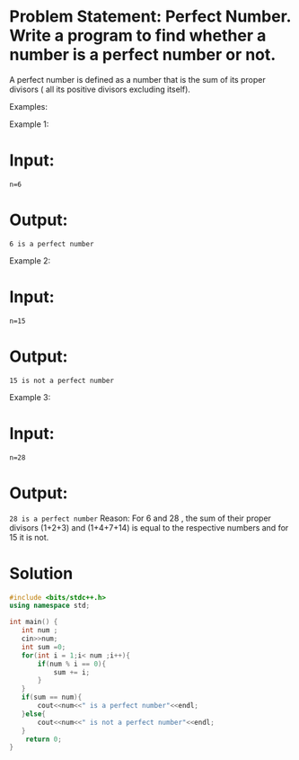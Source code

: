 # Problem Statement: Perfect Number. Write a program to find whether a number is a perfect number or not.

A perfect number is defined as a number that is the sum of its proper divisors ( all its positive divisors excluding itself). 

Examples:

Example 1:
# Input: 
```n=6```
# Output: 
```6 is a perfect number```

Example 2:
# Input: 
```n=15```
# Output: 
```15 is not a perfect number```

Example 3:
# Input: 
```n=28```
# Output: 
```28 is a perfect number```
Reason:
For 6 and 28 , the sum of their proper divisors (1+2+3) and (1+4+7+14) is equal to the respective numbers and for 15 it is not.

# Solution
```C++
#include <bits/stdc++.h>
using namespace std;

int main() {
   int num ;
   cin>>num;
   int sum =0;
   for(int i = 1;i< num ;i++){
       if(num % i == 0){
           sum += i;
       }
   }
   if(sum == num){
       cout<<num<<" is a perfect number"<<endl;
   }else{
       cout<<num<<" is not a perfect number"<<endl;
   }
    return 0;
}
```